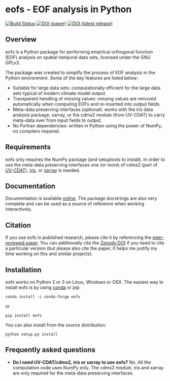 eofs - EOF analysis in Python
=============================

[![Build Status](https://travis-ci.org/ajdawson/eofs.svg?branch=master)](https://travis-ci.org/ajdawson/eofs) [![DOI (paper)](https://img.shields.io/badge/DOI%20%28paper%29-10.5334%2Fjors.122-blue.svg)](http://doi.org/10.5334/jors.122) [![DOI (latest release)](https://zenodo.org/badge/20448/ajdawson/eofs.svg)](https://zenodo.org/badge/latestdoi/20448/ajdawson/eofs)


Overview
--------

eofs is a Python package for performing empirical orthogonal function (EOF) analysis on spatial-temporal data sets, licensed under the GNU GPLv3.

The package was created to simplify the process of EOF analysis in the Python environment.
Some of the key features are listed below:

* Suitable for large data sets: computationally efficient for the large data sets typical of modern climate model output.
* Transparent handling of missing values: missing values are removed automatically when computing EOFs and re-inserted into output fields.
* Meta-data preserving interfaces (optional): works with the iris data analysis package, xarray, or the cdms2 module (from UV-CDAT) to carry meta-data over from input fields to output.
* No Fortran dependencies: written in Python using the power of NumPy, no compilers required.


Requirements
------------

eofs only requires the NumPy package (and setuptools to install).
In order to use the meta-data preserving interfaces one (or more) of cdms2 (part of [UV-CDAT](http://uvcdat.llnl.gov/)), [iris](http://scitools.org.uk/iris), or [xarray](http://xarray.pydata.org) is needed.


Documentation
-------------

Documentation is available [online](http://ajdawson.github.io/eofs).
The package docstrings are also very complete and can be used as a source of reference when working interactively.


Citation
--------

If you use eofs in published research, please cite it by referencing the [peer-reviewed paper](http://doi.org/10.5334/jors.122).
You can additionally cite the [Zenodo DOI](http://dx.doi.org/10.5281/zenodo.46871) if you need to cite a particular version (but please also cite the paper, it helps me justify my time working on this and similar projects).


Installation
------------

eofs works on Python 2 or 3 on Linux, Windows or OSX.
The easiest way to install eofs is by using [conda](http://conda.pydata.org/docs/) or pip:

    conda install -c conda-forge eofs

or

    pip install eofs

You can also install from the source distribution:

    python setup.py install


Frequently asked questions
--------------------------

* **Do I need UV-CDAT/cdms2, iris or xarray to use eofs?**
  No. All the computation code uses NumPy only.
  The cdms2 module, iris and xarray are only required for the meta-data preserving interfaces.
